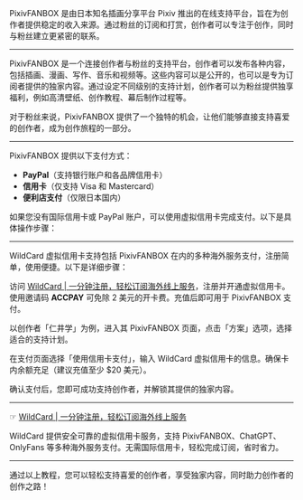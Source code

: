 
PixivFANBOX 是由日本知名插画分享平台 Pixiv 推出的在线支持平台，旨在为创作者提供稳定的收入来源。通过粉丝的订阅和打赏，创作者可以专注于创作，同时与粉丝建立更紧密的联系。

---


PixivFANBOX 是一个连接创作者与粉丝的支持平台，创作者可以发布各种内容，包括插画、漫画、写作、音乐和视频等。这些内容可以是公开的，也可以是专为订阅者提供的独家内容。通过设定不同级别的支持计划，创作者可以为粉丝提供独享福利，例如高清壁纸、创作教程、幕后制作过程等。

对于粉丝来说，PixivFANBOX 提供了一个独特的机会，让他们能够直接支持喜爱的创作者，成为创作旅程的一部分。

---


PixivFANBOX 提供以下支付方式：

- **PayPal**（支持银行账户和各品牌信用卡）
- **信用卡**（仅支持 Visa 和 Mastercard）
- **便利店支付**（仅限日本国内）

如果您没有国际信用卡或 PayPal 账户，可以使用虚拟信用卡完成支付。以下是具体操作步骤：

---


WildCard 虚拟信用卡支持包括 PixivFANBOX 在内的多种海外服务支付，注册简单，使用便捷。以下是详细步骤：


访问 [WildCard | 一分钟注册，轻松订阅海外线上服务](https://bit.ly/bewildcard)，注册并开通虚拟信用卡。使用邀请码 **ACCPAY** 可免除 2 美元的开卡费。充值后即可用于 PixivFANBOX 支付。


以创作者「仁井学」为例，进入其 PixivFANBOX 页面，点击「方案」选项，选择适合的支持计划。



在支付页面选择「使用信用卡支付」，输入 WildCard 虚拟信用卡的信息。确保卡内余额充足（建议充值至少 $20 美元）。



确认支付后，您即可成功支持创作者，并解锁其提供的独家内容。

---


☞ [WildCard | 一分钟注册，轻松订阅海外线上服务](https://bit.ly/bewildcard)

WildCard 提供安全可靠的虚拟信用卡服务，支持 PixivFANBOX、ChatGPT、OnlyFans 等多种海外服务支付。无需国际信用卡，轻松完成订阅，省时省力。

---

通过以上教程，您可以轻松支持喜爱的创作者，享受独家内容，同时助力创作者的创作之路！
